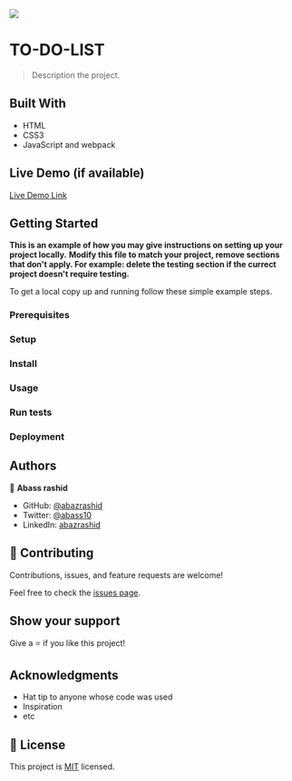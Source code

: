 ![](https://img.shields.io/badge/Microverse-blueviolet)

# TO-DO-LIST

> Description the project.


## Built With

- HTML
- CSS3
- JavaScript and webpack

## Live Demo (if available)

[Live Demo Link](https://abass-rashid.github.io/To-Do-list/)


## Getting Started

**This is an example of how you may give instructions on setting up your project locally.**
**Modify this file to match your project, remove sections that don't apply. For example: delete the testing section if the currect project doesn't require testing.**


To get a local copy up and running follow these simple example steps.

### Prerequisites

### Setup

### Install

### Usage

### Run tests

### Deployment



## Authors

👤 **Abass rashid**

- GitHub: [@abazrashid](https://github.com/abass-rashid)
- Twitter: [@abass10](https://twitter.com/abass10)
- LinkedIn: [abazrashid](https://linkedin.com/in/abass254)



## 🤝 Contributing

Contributions, issues, and feature requests are welcome!

Feel free to check the [issues page](https://github.com/Abass-rashid/To-Do-list/issues).

## Show your support

Give a ⭐️ if you like this project!

## Acknowledgments

- Hat tip to anyone whose code was used
- Inspiration
- etc

## 📝 License

This project is [MIT](./MIT.md) licensed.
